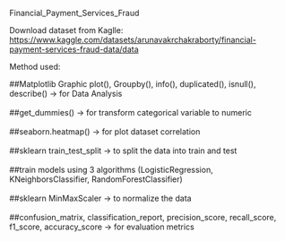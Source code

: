 Financial_Payment_Services_Fraud

Download dataset from Kaglle: https://www.kaggle.com/datasets/arunavakrchakraborty/financial-payment-services-fraud-data/data

Method used:

##Matplotlib Graphic plot(), Groupby(), info(), duplicated(), isnull(), describe() -> for Data Analysis <br><br>
##get_dummies() -> for transform categorical variable to numeric <br><br>
##seaborn.heatmap() -> for plot dataset correlation  <br><br>
##sklearn train_test_split -> to split the data into train and test <br><br>
##train models using 3 algorithms (LogisticRegression, KNeighborsClassifier, RandomForestClassifier) <br><br>
##sklearn MinMaxScaler -> to normalize the data <br><br>
##confusion_matrix, classification_report, precision_score, recall_score, f1_score, accuracy_score -> for evaluation metrics <br><br>
